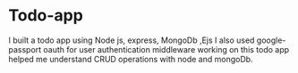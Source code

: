 # Todo-app

I built a todo app using Node js, express, MongoDb ,Ejs
I also used google-passport oauth for user authentication middleware
working on this todo app helped me understand CRUD operations with node and mongoDb.
